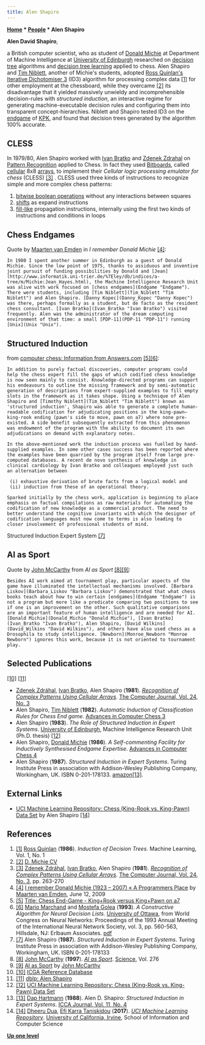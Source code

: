 ```yaml
---
title: Alen Shapiro
---
```

**[Home](Home "Home") * [People](People "People") * Alen Shapiro**

**Alen David Shapiro**,

a British computer scientist, who as student of [Donald Michie](Donald_Michie "Donald Michie") at Department of Machine Intelligence at [University of Edinburgh](University_of_Edinburgh "University of Edinburgh") researched on [decision tree](https://en.wikipedia.org/wiki/Decision_tree) algorithms and [decision tree learning](https://en.wikipedia.org/wiki/Decision_tree_learning) applied to chess. Alen Shapiro and [Tim Niblett](Tim_Niblett "Tim Niblett"), another of Michie's students, adopted [Ross Quinlan's](Ross_Quinlan "Ross Quinlan") [Iterative Dichotomiser 3](https://en.wikipedia.org/wiki/ID3_algorithm) (ID3) algorithm for processing complex data <a id="cite-note-1" href="#cite-ref-1">[1]</a> for other employment at the chessboard, while they overcame <a id="cite-note-2" href="#cite-ref-2">[2]</a> its disadvantage that it yielded massively unwieldy and incomprehensible decision-rules with *structured induction*, an interactive regime for generating machine-executable decision rules and configuring them into transparent concept-hierarchies. Niblett and Shapiro tested ID3 on the [endgame](Endgame "Endgame") of [KPK](KPK "KPK"), and found that decision trees generated by the algorithm 100% accurate.

## CLESS

In 1979/80, Alen Shapiro worked with [Ivan Bratko](Ivan_Bratko "Ivan Bratko") and [Zdenek Zdrahal](Zdenek_Zdrahal "Zdenek Zdrahal") on [Pattern Recognition](Pattern_Recognition "Pattern Recognition") applied to Chess. In fact they used [Bitboards](Bitboards "Bitboards"), called [cellular](https://en.wikipedia.org/wiki/Cellular_automaton) 8x8 [arrays](Array "Array"), to implement their *Cellular logic processing emulator for chess* (CLESS) <a id="cite-note-3" href="#cite-ref-3">[3]</a> . CLESS used three kinds of instructions to recognize simple and more complex chess patterns:

1. [bitwise boolean operations](General_Setwise_Operations#Bitwisebooleanoperations "General Setwise Operations") without any interactions between squares
1. [shifts](General_Setwise_Operations#ShiftingBitboards "General Setwise Operations") as expand instructions
1. [fill-like](Fill_Algorithms "Fill Algorithms") propagation instructions, internally using the first two kinds of instructions and conditions in loops

## Chess Endgames

Quote by [Maarten van Emden](Maarten_van_Emden "Maarten van Emden") in *I remember Donald Michie* <a id="cite-note-4" href="#cite-ref-4">[4]</a>:

```
In 1980 I spent another summer in Edinburgh as a guest of Donald Michie. Since the low point of 1975, thanks to assiduous and inventive joint pursuit of funding possibilities by Donald and [Jean](http://www.informatik.uni-trier.de/%7Eley/db/indices/a-tree/m/Michie:Jean_Hayes.html), the Machine Intelligence Research Unit was alive with work focused on [chess endgames](Endgame "Endgame"). There were students, including [Tim Niblett](Tim_Niblett "Tim Niblett") and Alen Shapiro. [Danny Kopec](Danny_Kopec "Danny Kopec") was there, perhaps formally as a student, but de facto as the resident chess consultant. [Ivan Bratko](Ivan_Bratko "Ivan Bratko") visited frequently. Alen was the administrator of the dream computing environment of that time: a small [PDP-11](PDP-11 "PDP-11") running [Unix](Unix "Unix"). 

```

## Structured Induction

from [computer chess: Information from Answers.com](http://www.answers.com/topic/computer-chess-1) <a id="cite-note-5" href="#cite-ref-5">[5]</a><a id="cite-note-6" href="#cite-ref-6">[6]</a>:

```
In addition to purely factual discoveries, computer programs could help the chess expert fill the gaps of which codified chess knowledge is now seen mainly to consist. Knowledge-directed programs can support his endeavours to outline the missing framework and by semi-automatic generation of descriptions from expert-supplied examples to fill empty slots in the framework as it takes shape. Using a technique of Alen Shapiro and [Timothy Niblett](Tim_Niblett "Tim Niblett") known as 'structured induction', Shapiro was able to generate a complete human-readable codification for adjudicating positions in the king-pawn–king-rook ending (pawn's side to move, pawn on a7) where none pre-existed. A side benefit subsequently extracted from this phenomenon was endowment of the program with the ability to document its own adjudications on demand with explanatory notes.

```

```
In the above-mentioned work the induction process was fuelled by hand-supplied examples. In some other cases success has been reported where the examples have been quarried by the program itself from large pre-computed databases. A recent de novo synthesis of knowledge in clinical cardiology by Ivan Bratko and colleagues employed just such an alternation between

```

```
 (i) exhaustive derivation of brute facts from a logical model and
 (ii) induction from these of an operational theory.

```

```
Sparked initially by the chess work, application is beginning to place emphasis on factual compilations as raw materials for automating the codification of new knowledge as a commercial product. The need to better understand the cognitive invariants with which the designer of codification languages must now come to terms is also leading to closer involvement of professional students of mind. 

```

[](File:KRKPa7.JPG)
Structured Induction Expert System <a id="cite-note-7" href="#cite-ref-7">[7]</a>

## AI as Sport

Quote by [John McCarthy](John_McCarthy "John McCarthy") from *AI as Sport* <a id="cite-note-8" href="#cite-ref-8">[8]</a><a id="cite-note-9" href="#cite-ref-9">[9]</a>:

```
Besides AI work aimed at tournament play, particular aspects of the game have illuminated the intellectual mechanisms involved. [Barbara Liskov](Barbara_Liskov "Barbara Liskov") demonstrated that what chess books teach about how to win certain [endgames](Endgame "Endgame") is not a program but more like a predicate comparing two positions to see if one is an improvement on the other. Such qualitative comparisons are an important feature of human intelligence and are needed for AI. [Donald Michie](Donald_Michie "Donald Michie"), [Ivan Bratko](Ivan_Bratko "Ivan Bratko"), Alen Shapiro, [David Wilkins](David_Wilkins "David Wilkins"), and others have also used chess as a Drosophila to study intelligence. [Newborn](Monroe_Newborn "Monroe Newborn") ignores this work, because it is not oriented to tournament play. 

```

## Selected Publications

<a id="cite-note-10" href="#cite-ref-10">[10]</a> <a id="cite-note-11" href="#cite-ref-11">[11]</a>

- [Zdenek Zdráhal](Zdenek_Zdrahal "Zdenek Zdrahal"), [Ivan Bratko](Ivan_Bratko "Ivan Bratko"), Alen Shapiro (**1981**). *[Recognition of Complex Patterns Using Cellular Arrays](http://comjnl.oxfordjournals.org/content/24/3/263.abstract)*. [The Computer Journal, Vol. 24, No. 3](http://comjnl.oxfordjournals.org/content/24/3.toc)
- Alen Shapiro, [Tim Niblett](Tim_Niblett "Tim Niblett") (**1982**). *Automatic Induction of Classification Rules for Chess End game.* [Advances in Computer Chess 3](Advances_in_Computer_Chess_3 "Advances in Computer Chess 3")
- Alen Shapiro (**1983**). *The Role of Structured Induction in Expert Systems*. [University of Edinburgh](University_of_Edinburgh "University of Edinburgh"), Machine Intelligence Research Unit (Ph.D. thesis) <a id="cite-note-12" href="#cite-ref-12">[12]</a>
- Alen Shapiro, [Donald Michie](Donald_Michie "Donald Michie") (**1986**). *A Self-commenting Facility for Inductively Synthesised Endgame Expertise*. [Advances in Computer Chess 4](Advances_in_Computer_Chess_4 "Advances in Computer Chess 4")
- Alen Shapiro (**1987**). *Structured Induction in Expert Systems*. Turing Institute Press in association with Addison-Wesley Publishing Company, Workingham, UK. ISBN 0-201-178133. [amazon](http://www.amazon.com/exec/obidos/ASIN/0201178133/acmorg-20)<a id="cite-note-13" href="#cite-ref-13">[13]</a>.

## External Links

- [UCI Machine Learning Repository: Chess (King-Rook vs. King-Pawn) Data Set](http://archive.ics.uci.edu/ml/datasets/Chess+%28King-Rook+vs.+King-Pawn%29) by Alen Shapiro <a id="cite-note-14" href="#cite-ref-14">[14]</a>

## References

1. <a id="cite-ref-1" href="#cite-note-1">[1]</a> [Ross Quinlan](Ross_Quinlan "Ross Quinlan") (**1986**). *Induction of Decision Trees*. Machine Learning, Vol. 1, No. 1
1. <a id="cite-ref-2" href="#cite-note-2">[2]</a> [D. Michie CV](http://www.aiai.ed.ac.uk/~dm/dmcv.html)
1. <a id="cite-ref-3" href="#cite-note-3">[3]</a> [Zdenek Zdráhal](Zdenek_Zdrahal "Zdenek Zdrahal"), [Ivan Bratko](Ivan_Bratko "Ivan Bratko"), Alen Shapiro (**1981**). *[Recognition of Complex Patterns Using Cellular Arrays](http://comjnl.oxfordjournals.org/content/24/3/263.abstract)*. [The Computer Journal, Vol. 24, No. 3](http://comjnl.oxfordjournals.org/content/24/3.toc), pp. 263-270
1. <a id="cite-ref-4" href="#cite-note-4">[4]</a> [I remember Donald Michie (1923 – 2007) « A Programmers Place](http://vanemden.wordpress.com/2009/06/12/i-remember-donald-michie-1923-2007/) by [Maarten van Emden](Maarten_van_Emden "Maarten van Emden"), June 12, 2009
1. <a id="cite-ref-5" href="#cite-note-5">[5]</a> [Title: Chess End-Game - King+Rook versus King+Pawn on a7](http://www.sgi.com/tech/mlc/db/chess.names)
1. <a id="cite-ref-6" href="#cite-note-6">[6]</a> [Mario Marchand](http://www2.ift.ulaval.ca/~mmarchand/) and [Mostefa Golea](http://www.informatik.uni-trier.de/~ley/db/indices/a-tree/g/Golea:Mostefa.html) (**1993**). *A Constructive Algorithm for Neural Decision Lists.* [University of Ottawa](https://en.wikipedia.org/wiki/University_of_Ottawa), from World Congress on Neural Networks: Proceedings of the 1993 Annual Meeting of the International Neural Network Society, vol. 3, pp. 560-563, Hillsdale, NJ: Erlbaum Associates. [pdf](http://www2.ift.ulaval.ca/~mmarchand/publications/wcnn93ndl.pdf)
1. <a id="cite-ref-7" href="#cite-note-7">[7]</a> Alen Shapiro (**1987**). *Structured Induction in Expert Systems*. Turing Institute Press in association with Addison-Wesley Publishing Company, Workingham, UK. ISBN 0-201-178133
1. <a id="cite-ref-8" href="#cite-note-8">[8]</a> [John McCarthy](John_McCarthy "John McCarthy") (**1997**). *[AI as Sport](http://science.sciencemag.org/content/276/5318/1518)*. [Science](index.php?title=Science&action=edit&redlink=1 "Science (page does not exist)"), Vol. 276
1. <a id="cite-ref-9" href="#cite-note-9">[9]</a> [AI as Sport](http://www-formal.stanford.edu/jmc/newborn/newborn.html) by [John McCarthy](John_McCarthy "John McCarthy")
1. <a id="cite-ref-10" href="#cite-note-10">[10]</a> [ICGA Reference Database](ICGA_Journal#RefDB "ICGA Journal")
1. <a id="cite-ref-11" href="#cite-note-11">[11]</a> [dblp: Alen Shapiro](http://www.informatik.uni-trier.de/~ley/db/indices/a-tree/s/Shapiro:Alen.html)
1. <a id="cite-ref-12" href="#cite-note-12">[12]</a> [UCI Machine Learning Repository: Chess (King-Rook vs. King-Pawn) Data Set](http://archive.ics.uci.edu/ml/datasets/Chess+%28King-Rook+vs.+King-Pawn%29)
1. <a id="cite-ref-13" href="#cite-note-13">[13]</a> [Dap Hartmann](Dap_Hartmann "Dap Hartmann") (**1988**). Alen D. Shapiro: *Structured Induction in Expert Systems*. [ICCA Journal, Vol. 11, No. 4](ICGA_Journal#11_4 "ICGA Journal")
1. <a id="cite-ref-14" href="#cite-note-14">[14]</a> [Dheeru Dua](https://scholar.google.com/citations?user=RDky42sAAAAJ&hl=en), [Efi Karra Taniskidou](https://scholar.google.com/citations?user=i3GbatoAAAAJ&hl=en) (**2017**). *[UCI Machine Learning Repository](http://archive.ics.uci.edu/ml)*. [University of California, Irvine](https://en.wikipedia.org/wiki/University_of_California,_Irvine), School of Information and Computer Science

**[Up one level](People "People")**

